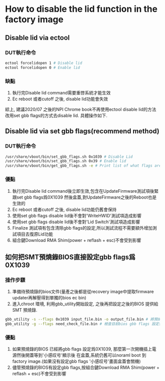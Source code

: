 # How to disable the lid function in the factory image

## Disable lid via ectool

### DUT執行命令

```bash
ectool forcelidopen 1 # Disable lid
ectool forcelidopen 0 # Enable lid
```

### 缺點

1. 執行完Disable lid command需要重啓系統才能生效
2. Ec reboot 或者cutoff 之後, disable lid功能會失效 

綜上, 建議2020/07 之後的NPI Chrome book不再使用ectool disable lid的方法
改用set gbb flags的方式去disable lid. 具體操作如下.


## Disable lid via set gbb flags(recommend method)

### DUT執行命令

```bash
/usr/share/vboot/bin/set_gbb_flags.sh 0x1039 # Disable Lid 
/usr/share/vboot/bin/set_gbb_flags.sh 0x39 # Enable lid
/usr/share/vboot/bin/get_gbb_flags.sh -e # Print list of what flags are set
```
### 優點

1. 執行完Disable lid command後立即生效,包含在UpdateFirmware測試項後緊跟set gbb flags爲0X1039
   然後盒蓋,對UpdateFirmware之後的Reboot也是生效的
2. Ec reboot 或者cutoff 之後, disable lid功能仍舊會保持 
3. 使用set gbb flags disable lid後不會對'WriteHWID'測試項造成影響 
4. 使用set gbb flags disable lid後不會對'Lid Switch'測試項造成影響 
5. Finalize 測試項有包含清除gbb flags的設定,所以測試流程不需要額外增加測試項目去復原Lid功能
5. 組合鍵Download RMA Shim(power + reflash + esc)不會受到影響


## 如何把SMT預燒錄BIOS直接設定gbb flags爲0X1039

### 操作步驟

1. 準備待預燒錄的bios文件(量產之後都是從recovery image中提取firmware updater再解壓得到單獨的bios ec bin)
2. 進入chroot 環境, 利用gbb_utility開始設定, 之後再把設定之後的BIOS 提供給SMT 預燒錄.
```bash
gbb_utility -s --flags 0x1039 input_file.bin -o output_file.bin # 將預燒BIOS設定爲gbb flags爲0X1039
gbb_utility -g --flags need_check_file.bin # 檢查目前bios gbb flags 設定值爲多少
```

### 優點

1. 如果預燒錄的BIOS 已經將gbb flags 設定爲0X1039, 那麼第一次開機插上電源然後開蓋等到'小感叹号'顯示後
   在盒蓋,系統仍舊可以noraml boot 到factory image.(如果沒有設定gbb flags '小感叹号'畫面盒蓋會關機)
2. 儘管預燒錄的BIOS有設定gbb flags,按組合鍵Download RMA Shim(power + reflash + esc)不會受到影響
